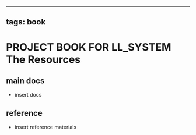 
---
tags: book
---

PROJECT BOOK FOR LL_SYSTEM The Resources
===

main docs
---

- insert docs

reference
---

- insert reference materials

